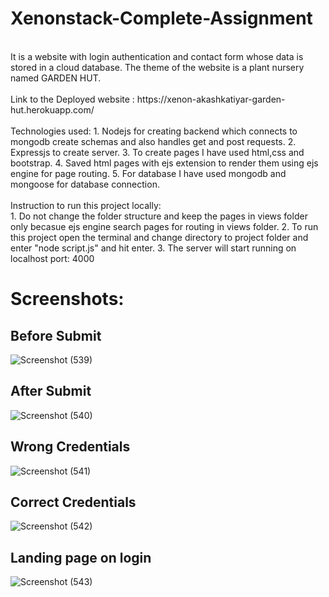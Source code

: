 # Xenonstack-Complete-Assignment
</br>
It is a website with login authentication and contact form whose data is stored in a cloud database. The theme of the website is a plant nursery named GARDEN HUT.
</br>
</br>
Link to the Deployed website : https://xenon-akashkatiyar-garden-hut.herokuapp.com/
</br>
</br>
Technologies used:
1. Nodejs for creating backend which connects to mongodb create schemas and also handles get and post requests.
2. Expressjs to create server.
3. To create pages I have used html,css and bootstrap. 
4. Saved html pages with ejs extension to render them using ejs engine for page routing.
5. For database I have used mongodb and mongoose for database connection.
</br>
</br>
Instruction to run this project locally: </br>
1. Do not change the folder structure and keep the pages in views folder only becasue ejs engine search pages for routing in views folder.
2. To run this project open the terminal and change directory to project folder and enter "node script.js" and hit enter.
3. The server will start running on localhost port: 4000



# Screenshots: 

## Before Submit </br>
![Screenshot (539)](https://user-images.githubusercontent.com/43553695/175785801-f5bf43a6-76cb-4b28-9ba8-248fd085a5f1.png)
## After Submit </br>
![Screenshot (540)](https://user-images.githubusercontent.com/43553695/175785803-b0c6122c-406f-44fe-a11a-3f520c419789.png)
## Wrong Credentials</br>
![Screenshot (541)](https://user-images.githubusercontent.com/43553695/175785808-60174300-2e92-4640-9516-d0eb691922cd.png)
## Correct Credentials</br>
![Screenshot (542)](https://user-images.githubusercontent.com/43553695/175785810-4648bb4a-1150-459d-b438-0984c31d1235.png)
## Landing page on login</br>
![Screenshot (543)](https://user-images.githubusercontent.com/43553695/175785814-73939dcf-b0aa-4990-be3d-dbed251a582f.png)
